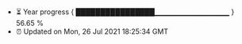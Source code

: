 - ⏳ Year progress { ████████████████▁▁▁▁▁▁▁▁▁▁▁▁▁▁ } 56.65 %
- ⏰ Updated on Mon, 26 Jul 2021 18:25:34 GMT

